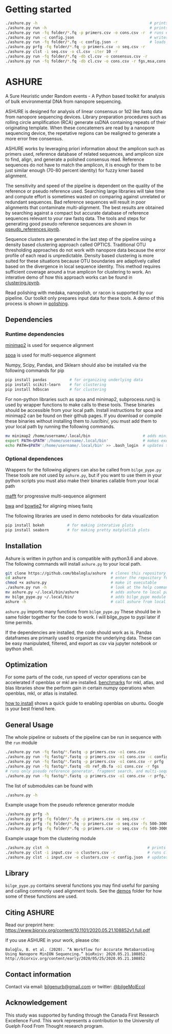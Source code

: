 # Getting started
```bash
./ashure.py -h                                                 # prints help
./ashure.py run -h                                             # prints help on a submodule
./ashure.py run -fq folder/*.fq -p primers.csv -o cons.csv -r  # runs everything with default parameters
./ashure.py run -c config.json                                 # writes parameters to config.json
./ashure.py run -fq folder/*.fq -c config.json -r              # loads parameters from config.json and run everything
./ashure.py prfg -fq folder/*.fq -p primers.csv -o seq.csv -r           # runs prfg module
./ashure.py clst -i seq.csv -o cl.csv -iter 10 -r                       # runs clst module for 10 iterations
./ashure.py run -fq folder/*.fq -db cl.csv -o consensus.csv -r          # runs everything with cl.csv as reference
./ashure.py run -fq folder/*.fq -db cl.csv -o cons.csv -r fgs,msa,cons  # runs fgs, msa, and cons modules only 
```

# ASHURE
A Sure Heuristic under Random events - A Python based toolkit for analysis of bulk environmental DNA from nanopore sequencing.

ASHURE is designed for analysis of linear consensus or 1d2 like fastq data from nanopore sequencing devices. Library preparation procedures such as rolling circle amplification (RCA) generate ssDNA containing repeats of their originating template. When these concatemers are read by a nanopore sequencing device, the repetative regions can be realigned to generate a more error free consensus.

ASHURE works by leveraging priori information about the amplicon such as primers used, reference database of related sequences, and amplicon size to find, align, and generate a polished consensus read. Reference sequences do not have to match the amplicon, it is enough for them to be just similar enough (70-80 percent identity) for fuzzy kmer based alignment.

The sensitivity and speed of the pipeline is dependent on the quality of the reference or pseudo reference used. Searching large libraries will take time and compute effort is sometimes wasted on comparing against unrelated or redundant sequences. Bad reference sequences will result in poor alignments that contaminate multi-alignment. The best results are obtained by searching against a compact but accurate database of reference sequences relevant to your raw fastq data. The tools and steps for generating good pseudo reference sequences are shown in [pseudo_references.ipynb](https://github.com/bbaloglu/ashure/demos/pseudo_references.ipynb).

Sequence clusters are generated in the last step of the pipeline using a density based clustering approach called OPTICS. Traditional OTU thresholding approaches do not work with nanopore data because the error profile of each read is unpredictable. Density based clustering is more suited for these situations because OTU boundaries are adaptively called based on the divergence in local sequence identity. This method requires sufficient coverage around a true amplicon for clustering to work. An interative demo of how this approach works can be found in [clustering.ipynb](https://github.com/bbaloglu/ashure/demos/clustering.ipynb).

Read polishing with medaka, nanopolish, or racon is supported by our pipeline. Our toolkit only prepares input data for these tools. A demo of this process is shown in [polishing](https://github.com/bbaloglu/ashure/polishing.ipynb).

## Dependencies
### Runtime dependencies
[minimap2](https://github.com/lh3/minimap2) is used for sequence alignment

[spoa](https://github.com/lh3/minimap2) is used for multi-sequence alignment

Numpy, Scipy, Pandas, and Sklearn should also be installed via the following commands for pip
```bash
pip install pandas          # for organizing underlying data
pip install scikit-learn    # for clustering
pip install hdbscan         # for clustering
```

For non-python libraries such as spoa and minimap2, subprocess.run() is used by wrapper functions to make calls to these tools. These binaries should be accessible from your local path. Install instructions for spoa and minimap2 can be found on their github pages. If you download or compile these binaries without installing them to /usr/bin/, you must add them to your local path by running the following commands.
```bash
mv minimap2 /home/username/.local/bin                       # adds minimap2 to your local binary path
export PATH=$PATH':/home/username/.local/bin'               # makes executables in ~/.local/bin accessible in your shell
echo PATH=$PATH':/home/username/.local/bin' >> .bash_login  # updates these settings everytime you login
```

### Optional dependences
Wrappers for the following aligners can also be called from `bilge_pype.py` These tools are not used by `ashure.py`, but if you want to use them in your python scripts you must also make their binaries callable from your local path 

[mafft](https://mafft.cbrc.jp/alignment/software/source.html) for progressive multi-sequence alignment

[bwa](https://github.com/lh3/bwa) and [bowtie2](https://github.com/BenLangmead/bowtie) for aligning miseq fastq

The following libraries are used in demo notebooks for data visualization
```bash
pip install bokeh          # for making interative plots
pip install seaborn        # for making pretty matplotlib plots
```

## Installation
Ashure is written in python and is compatible with python3.6 and above. The following commands will install `ashure.py` to your local path.
```bash
git clone https://github.com/bbaloglu/ashure  # clones this repository
cd ashure                                     # enter the repository folder
chmod +x ashure.py                            # make it executable
./ashure.py run -h                            # look at the help commands
mv ashure.py ~/.local/bin/ashure              # adds ashure to local path
mv bilge_pype.py ~/.local/bin/                # adds bilge_pype module to local path with ashure
ashure -h                                     # call ashure from local path
```

`ashure.py` imports many functions from `bilge_pype.py` These should be in same folder together for the code to work. I will bilge_pype to pypi later if time permits.

If the dependencies are installed, the code should work as is. Pandas dataframes are primarily used to organize the underlying data. These can be easy manipulated, filtered, and export as csv via jupyter notebook or ipython shell.

## Optimization
For some parts of the code, run speed of vector operations can be accelerated if openblas or mkl are installed.
[benchmarks](https://markus-beuckelmann.de/blog/boosting-numpy-blas.html) for mkl, atlas, and blas libraries show the perform gain in certain numpy operations when openblas, mkl, or atlas is installed.

[how to install](https://stackoverflow.com/questions/29979539/how-can-i-make-numpy-use-openblas-in-ubuntu#42647590) shows a quick guide to enabling openblas on ubuntu. Google is your best friend here.

## General Usage
The whole pipeline or subsets of the pipeline can be run in sequence with the `run` module
```bash
./ashure.py run -fq fastq/*.fastq -p primers.csv -o1 cons.csv                   # runs full pipeline with default parameters
./ashure.py run -fq fastq/*.fastq -p primers.csv -o1 cons.csv -c config.json    # runs full pipeline with custom parameters 
./ashure.py run -fq fastq/*.fastq -p primers.csv -o1 cons.csv -r prfg           # runs only pseudo reference generator
./ashure.py run -fq fastq/*.fastq -db ref_db.fa -o1 cons.csv -r fgs             # runs only fragment search with ref_db.fa sequences
# runs only pseudo reference generator, fragment search, and multi-sequence alignment with default parameters
./ashure.py run -fq fastq/*.fastq -p primers.csv -o1 cons.csv -r prfg,fgs,msa
```

The list of submodules can be found with
```bash
./ashure.py -h
```

Example usage from the pseudo reference generator module
```bash
./ashure.py prfg -h                                                         # prints help
./ashure.py prfg -fq folder/*.fq -p primers.csv -o seq.csv -r               # runs the module
./ashure.py prfg -fq folder/*.fq -p primers.csv -o seq.csv -fs 500-3000 -r  # runs the module with fastq filter for 500-3000bp
./ashure.py prfg -fq folder/*.fq -p primers.csv -o seq.csv -fs 500-3000 -c config.json  # updates config.json with custom parameters
```

Example usage from the clustering module
```bash
./ashure.py clst -h                                           # prints help
./ashure.py clst -i input.csv -o clusters.csv -r              # runs clustering
./ashure.py clst -i input.csv -o clusters.csv -c config.json  # updates config.json with custom parameters
```

## Library
`bilge_pype.py` contains several functions you may find useful for parsing and calling commonly used alignment tools. See the [demos](https://github.com/bbaloglu/ashure/demos) folder for how some of these functions are used.

## Citing ASHURE

Read our preprint here: https://www.biorxiv.org/content/10.1101/2020.05.21.108852v1.full.pdf

If you use ASHURE in your work, please cite:

    Baloğlu, B. et al. (2020). “A Workflow for Accurate Metabarcoding Using Nanopore MinION Sequencing.” bioRxiv: 2020.05.21.108852. http://biorxiv.org/content/early/2020/05/25/2020.05.21.108852

## Contact information

Contact via email: bilgenurb@gmail.com or twitter: [@bilgeMolEcol](https://twitter.com/bilgeMolEcol)

## Acknowledgement
This study was supported by funding through the Canada First Research Excellence Fund. This work represents a contribution to the University of Guelph Food From Thought research program.  

